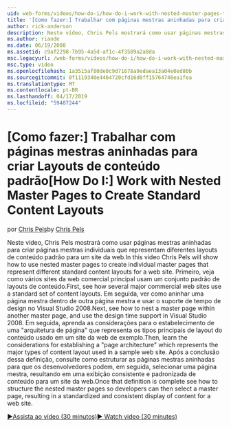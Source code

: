 ```yaml
---
uid: web-forms/videos/how-do-i/how-do-i-work-with-nested-master-pages-to-create-standard-content-layouts
title: '[Como fazer:] Trabalhar com páginas mestras aninhadas para criar Layouts de conteúdo padrão | Microsoft Docs'
author: rick-anderson
description: Neste vídeo, Chris Pels mostrará como usar páginas mestras aninhadas para criar páginas mestras individuais que representam diferentes layouts de conteúdo padrão para um w...
ms.author: riande
ms.date: 06/19/2008
ms.assetid: c9af2298-7b95-4a5d-af1c-4f3589a2a8da
msc.legacyurl: /web-forms/videos/how-do-i/how-do-i-work-with-nested-master-pages-to-create-standard-content-layouts
msc.type: video
ms.openlocfilehash: 1a3515af80de0c9d71678a9edaea13a04e0ed80b
ms.sourcegitcommit: 0f1119340e4464720cfd16d0ff15764746ea1fea
ms.translationtype: MT
ms.contentlocale: pt-BR
ms.lasthandoff: 04/17/2019
ms.locfileid: "59407244"
---
```

# <a name="how-do-i-work-with-nested-master-pages-to-create-standard-content-layouts"></a><span data-ttu-id="4e5d9-103">[Como fazer:] Trabalhar com páginas mestras aninhadas para criar Layouts de conteúdo padrão</span><span class="sxs-lookup"><span data-stu-id="4e5d9-103">[How Do I:] Work with Nested Master Pages to Create Standard Content Layouts</span></span>

<span data-ttu-id="4e5d9-104">por [Chris Pels](https://twitter.com/chrispels)</span><span class="sxs-lookup"><span data-stu-id="4e5d9-104">by [Chris Pels](https://twitter.com/chrispels)</span></span>

<span data-ttu-id="4e5d9-105">Neste vídeo, Chris Pels mostrará como usar páginas mestras aninhadas para criar páginas mestras individuais que representam diferentes layouts de conteúdo padrão para um site da web.</span><span class="sxs-lookup"><span data-stu-id="4e5d9-105">In this video Chris Pels will show how to use nested master pages to create individual master pages that represent different standard content layouts for a web site.</span></span> <span data-ttu-id="4e5d9-106">Primeiro, veja como vários sites da web comercial principal usam um conjunto padrão de layouts de conteúdo.</span><span class="sxs-lookup"><span data-stu-id="4e5d9-106">First, see how several major commercial web sites use a standard set of content layouts.</span></span> <span data-ttu-id="4e5d9-107">Em seguida, ver como aninhar uma página mestra dentro de outra página mestra e usar o suporte de tempo de design no Visual Studio 2008.</span><span class="sxs-lookup"><span data-stu-id="4e5d9-107">Next, see how to nest a master page within another master page, and use the design time support in Visual Studio 2008.</span></span> <span data-ttu-id="4e5d9-108">Em seguida, aprenda as considerações para o estabelecimento de uma "arquitetura de página" que representa os tipos principais de layout do conteúdo usado em um site da web de exemplo.</span><span class="sxs-lookup"><span data-stu-id="4e5d9-108">Then, learn the considerations for establishing a "page architecture" which represents the major types of content layout used in a sample web site.</span></span> <span data-ttu-id="4e5d9-109">Após a conclusão dessa definição, consulte como estruturar as páginas mestras aninhadas para que os desenvolvedores podem, em seguida, selecionar uma página mestra, resultando em uma exibição consistente e padronizada de conteúdo para um site da web.</span><span class="sxs-lookup"><span data-stu-id="4e5d9-109">Once that definition is complete see how to structure the nested master pages so developers can then select a master page, resulting in a standardized and consistent display of content for a web site.</span></span>

[<span data-ttu-id="4e5d9-110">&#9654;Assista ao vídeo (30 minutos)</span><span class="sxs-lookup"><span data-stu-id="4e5d9-110">&#9654; Watch video (30 minutes)</span></span>](https://channel9.msdn.com/Blogs/ASP-NET-Site-Videos/how-do-i-work-with-nested-master-pages-to-create-standard-content-layouts)
